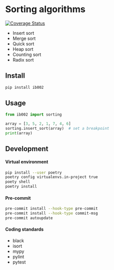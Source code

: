 # Sorting algorithms

[![Coverage Status](https://coveralls.io/repos/github/slimreaper35/ib002/badge.svg?branch=main)](https://coveralls.io/github/slimreaper35/ib002?branch=main)

- Insert sort
- Merge sort
- Quick sort
- Heap sort
- Counting sort
- Radix sort

## Install

```bash
pip install ib002
```

## Usage

```python
from ib002 import sorting

array = [3, 5, 2, 1, 7, 4, 6]
sorting.insert_sort(array)  # set a breakpoint
print(array)
```

## Development

#### Virtual environment

```bash
pip install --user poetry
poetry config virtualenvs.in-project true
poety shell
poetry install
```

#### Pre-commit

```bash
pre-commit install --hook-type pre-commit
pre-commit install --hook-type commit-msg
pre-commit autoupdate
```

#### Coding standards

- black
- isort
- mypy
- pylint
- pytest
